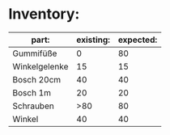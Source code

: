 # Inventory:

| part:         | existing: | expected: |
|---------------|-----------|-----------|
| Gummifüße     | 0         | 80        |
| Winkelgelenke | 15        | 15        |
| Bosch 20cm    | 40        | 40        |
| Bosch 1m      | 20        | 20        |
| Schrauben     | >80       | 80        |
| Winkel        | 40        | 40        |

